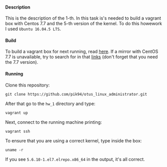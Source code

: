 #### Description
This is the description of the 1-th. In this task is's needed to build 
a vagrant box with Centos 7.7 and the 5-th version of the kernel.
To do this howework I used ```Ubuntu 16.04.5 LTS```.

#### Build
To build a vagrant box for next running, read 
[here](https://github.com/pik94/otus_linux_administrator/blob/master/hw_1/manual_kernel_update/manual/manual.md). 
If a mirror with CentOS 7.7 is unavailable, try to search for in that 
[links](http://isoredirect.centos.org/centos/7/isos/x86_64/) 
(don't forget that you need the 7.7 version).

#### Running
Clone this repository:
```shell script
git clone https://github.com/pik94/otus_linux_administrator.git
```
After that go to the ```hw_1``` directory and type:
```shell script
vagrant up
```
Next, connect to the running machine printing:
```shell script
vagrant ssh
```
To ensure that you are using a correct kernel, type inside the box:
```shell script
uname -r
```
If you see ```5.6.10-1.el7.elrepo.x86_64``` in the output, it's all correct.